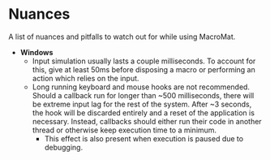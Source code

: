 # Nuances

A list of nuances and pitfalls to watch out for while using MacroMat.

- **Windows**
    - Input simulation usually lasts a couple milliseconds. To account for 
this, give at least 50ms before disposing a macro or performing an action 
which relies on the input.
    - Long running keyboard and mouse hooks are not recommended. Should a 
callback run for longer than ~500 milliseconds, there will be extreme input 
lag for the rest of the system. After ~3 seconds, the hook will be discarded 
entirely and a reset of the application is necessary. Instead, callbacks 
should either run their code in another thread or otherwise keep execution 
time to a minimum.
      - This effect is also present when execution is paused due to debugging.